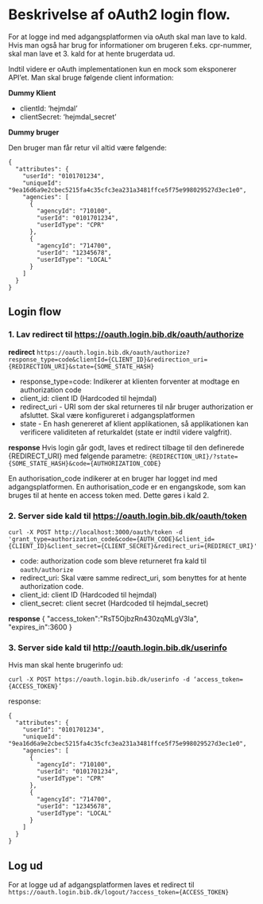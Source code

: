 # Beskrivelse af oAuth2 login flow.

For at logge ind med adgangsplatformen via oAuth skal man lave to kald. Hvis man også har brug for informationer om brugeren f.eks. cpr-nummer, skal man lave et 3. kald for at hente brugerdata ud.

Indtil videre er oAuth implementationen kun en mock som eksponerer API’et. Man skal bruge følgende client information:

**Dummy Klient**

- clientId: ‘hejmdal’
- clientSecret: ‘hejmdal_secret’

**Dummy bruger**

Den bruger man får retur vil altid være følgende:

```
{
  "attributes": {
    "userId": "0101701234",
    "uniqueId": "9ea16d6a9e2cbec5215fa4c35cfc3ea231a3481ffce5f75e998029527d3ec1e0",
    "agencies": [
      {
        "agencyId": "710100",
        "userId": "0101701234",
        "userIdType": "CPR"
      },
      {
        "agencyId": "714700",
        "userId": "12345678",
        "userIdType": "LOCAL"
      }
    ]
  }
}
```

## Login flow

### 1. Lav redirect til https://oauth.login.bib.dk/oauth/authorize

**redirect**
`https://oauth.login.bib.dk/oauth/authorize?response_type=code&clientId={CLIENT_ID}&redirection_uri={REDIRECTION_URI}&state={SOME_STATE_HASH}`

- response_type=code: Indikerer at klienten forventer at modtage en authorization code
- client_id: client ID (Hardcoded til hejmdal)
- redirect_uri - URI som der skal returneres til når bruger authorization er afsluttet. Skal være konfigureret i adgangsplatformen
- state - En hash genereret af klient applikationen, så applikationen kan verificere validiteten af returkaldet (state er indtil videre valgfrit).

**response**
Hvis login går godt, laves et redirect tilbage til den definerede {REDIRECT_URI} med følgende parametre:
`{REDIRECTION_URI}/?state={SOME_STATE_HASH}&code={AUTHORIZATION_CODE}`

En authorisation_code indikerer at en bruger har logget ind med adgangsplatformen. En authorisation_code er en engangskode, som kan bruges til at hente en access token med. Dette gøres i kald 2.

### 2. Server side kald til https://oauth.login.bib.dk/oauth/token

`curl -X POST http://localhost:3000/oauth/token -d 'grant_type=authorization_code&code={AUTH_CODE}&client_id={CLIENT_ID}&client_secret={CLIENT_SECRET}&redirect_uri={REDIRECT_URI}'`

- code: authorization code som bleve returneret fra kald til `oauth/authorize`
- redirect_uri: Skal være samme redirect_uri, som benyttes for at hente authorization code.
- client_id: client ID (Hardcoded til hejmdal)
- client_secret: client secret (Hardcoded til hejmdal_secret)

**response**
{ "access_token":"RsT5OjbzRn430zqMLgV3Ia", "expires_in":3600 }

### 3. Server side kald til http://oauth.login.bib.dk/userinfo

Hvis man skal hente brugerinfo ud:

`curl -X POST https://oauth.login.bib.dk/userinfo -d ‘access_token={ACCESS_TOKEN}’`

response:

```
{
  "attributes": {
    "userId": "0101701234",
    "uniqueId": "9ea16d6a9e2cbec5215fa4c35cfc3ea231a3481ffce5f75e998029527d3ec1e0",
    "agencies": [
      {
        "agencyId": "710100",
        "userId": "0101701234",
        "userIdType": "CPR"
      },
      {
        "agencyId": "714700",
        "userId": "12345678",
        "userIdType": "LOCAL"
      }
    ]
  }
}
```

## Log ud

For at logge ud af adgangsplatformen laves et redirect til `https://oauth.login.bib.dk/logout/?access_token={ACCESS_TOKEN}`
